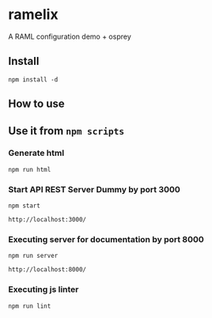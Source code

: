 # ramelix
A RAML configuration demo + osprey

## Install 

```
npm install -d
```

## How to use

## Use it from `npm scripts`

### Generate html 

```
npm run html
```

### Start API REST Server Dummy by port 3000

```
npm start
```

```
http://localhost:3000/
```

### Executing server for documentation by port 8000

```
npm run server
```

```
http://localhost:8000/
```

### Executing js linter

```
npm run lint
```
